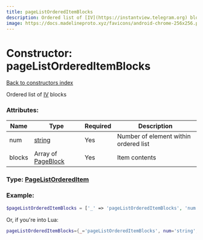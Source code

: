 ```yaml
---
title: pageListOrderedItemBlocks
description: Ordered list of [IV](https://instantview.telegram.org) blocks
image: https://docs.madelineproto.xyz/favicons/android-chrome-256x256.png
---
```

# Constructor: pageListOrderedItemBlocks  
[Back to constructors index](index.md)



Ordered list of [IV](https://instantview.telegram.org) blocks

### Attributes:

| Name     |    Type       | Required | Description |
|----------|---------------|----------|-------------|
|num|[string](../types/string.md) | Yes|Number of element within ordered list|
|blocks|Array of [PageBlock](../types/PageBlock.md) | Yes|Item contents|



### Type: [PageListOrderedItem](../types/PageListOrderedItem.md)


### Example:

```php
$pageListOrderedItemBlocks = ['_' => 'pageListOrderedItemBlocks', 'num' => 'string', 'blocks' => [PageBlock, PageBlock]];
```  


Or, if you're into Lua:

```lua
pageListOrderedItemBlocks={_='pageListOrderedItemBlocks', num='string', blocks={PageBlock}}

```


